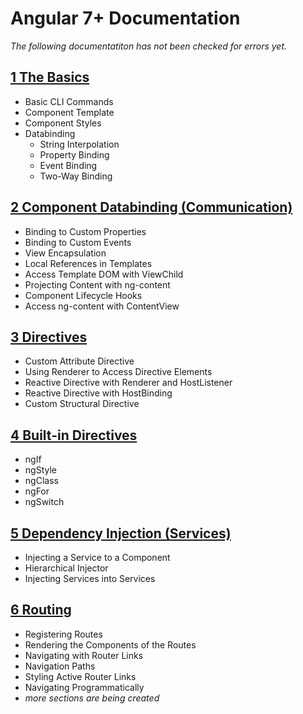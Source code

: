 # Angular 7+ Documentation
_The following documentatiton has not been checked for errors yet._

## [1 The Basics](./01.%20The%20Basics.md)
- Basic CLI Commands
- Component Template
- Component Styles
- Databinding
  - String Interpolation
  - Property Binding
  - Event Binding
  - Two-Way Binding

## [2 Component Databinding (Communication)](./02.%20Component%20Databinding%20(Communication).md)
- Binding to Custom Properties
- Binding to Custom Events
- View Encapsulation
- Local References in Templates
- Access Template DOM with ViewChild
- Projecting Content with ng-content
- Component Lifecycle Hooks
- Access ng-content with ContentView

## [3 Directives](./03.%20Directives.md)
- Custom Attribute Directive
- Using Renderer to Access Directive Elements
- Reactive Directive with Renderer and HostListener
- Reactive Directive with HostBinding
- Custom Structural Directive

## [4 Built-in Directives](./04.%20Built-in%20Directives.md)
- ngIf
- ngStyle
- ngClass
- ngFor
- ngSwitch

## [5 Dependency Injection (Services)](./05.%20Dependency%20Injection%20(Services).md)
- Injecting a Service to a Component
- Hierarchical Injector
- Injecting Services into Services

## [6 Routing](./06.%20Routing.md)
- Registering Routes
- Rendering the Components of the Routes
- Navigating with Router Links
- Navigation Paths
- Styling Active Router Links
- Navigating Programmatically
- _more sections are being created_
